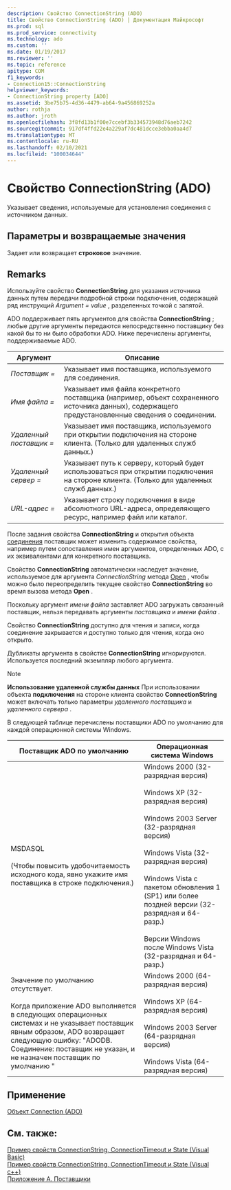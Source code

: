```yaml
---
description: Свойство ConnectionString (ADO)
title: Свойство ConnectionString (ADO) | Документация Майкрософт
ms.prod: sql
ms.prod_service: connectivity
ms.technology: ado
ms.custom: ''
ms.date: 01/19/2017
ms.reviewer: ''
ms.topic: reference
apitype: COM
f1_keywords:
- Connection15::ConnectionString
helpviewer_keywords:
- ConnectionString property [ADO]
ms.assetid: 3be75b75-4d36-4479-ab64-9a456869252a
author: rothja
ms.author: jroth
ms.openlocfilehash: 3f8fd13b1f00e7ccebf3b334573948d76aeb7242
ms.sourcegitcommit: 917df4ffd22e4a229af7dc481dcce3ebba0aa4d7
ms.translationtype: MT
ms.contentlocale: ru-RU
ms.lasthandoff: 02/10/2021
ms.locfileid: "100034644"
---
```

# <a name="connectionstring-property-ado"></a>Свойство ConnectionString (ADO)
Указывает сведения, используемые для установления соединения с источником данных.  
  
## <a name="settings-and-return-values"></a>Параметры и возвращаемые значения  
 Задает или возвращает **строковое** значение.  
  
## <a name="remarks"></a>Remarks  
 Используйте свойство **ConnectionString** для указания источника данных путем передачи подробной строки подключения, содержащей ряд инструкций *Argument* *= value* , разделенных точкой с запятой.  
  
 ADO поддерживает пять аргументов для свойства **ConnectionString** ; любые другие аргументы передаются непосредственно поставщику без какой бы то ни было обработки ADO. Ниже перечислены аргументы, поддерживаемые ADO.  
  
|Аргумент|Описание|  
|--------------|-----------------|  
|*Поставщик =*|Указывает имя поставщика, используемого для соединения.|  
|*Имя файла =*|Указывает имя файла конкретного поставщика (например, объект сохраненного источника данных), содержащего предустановленные сведения о соединении.|  
|*Удаленный поставщик =*|Указывает имя поставщика, используемого при открытии подключения на стороне клиента. (Только для удаленных служб данных.)|  
|*Удаленный сервер =*|Указывает путь к серверу, который будет использоваться при открытии подключения на стороне клиента. (Только для удаленных служб данных.)|  
|*URL-адрес =*|Указывает строку подключения в виде абсолютного URL-адреса, определяющего ресурс, например файл или каталог.|  
  
 После задания свойства **ConnectionString** и открытия объекта [соединения](./connection-object-ado.md) поставщик может изменить содержимое свойства, например путем сопоставления имен аргументов, определенных ADO, с их эквивалентами для конкретного поставщика.  
  
 Свойство **ConnectionString** автоматически наследует значение, используемое для аргумента *ConnectionString* метода [Open](./open-method-ado-connection.md) , чтобы можно было переопределить текущее свойство **ConnectionString** во время вызова метода **Open** .  
  
 Поскольку аргумент *имени файла* заставляет ADO загружать связанный поставщик, нельзя передавать аргументы *поставщика* и *имени файла* .  
  
 Свойство **ConnectionString** доступно для чтения и записи, когда соединение закрывается и доступно только для чтения, когда оно открыто.  
  
 Дубликаты аргумента в свойстве **ConnectionString** игнорируются. Используется последний экземпляр любого аргумента.  
  
> [!NOTE]
>  **Использование удаленной службы данных** При использовании объекта **подключения** на стороне клиента свойство **ConnectionString** может включать только параметры *удаленного поставщика* и *удаленного сервера* .  
  
 В следующей таблице перечислены поставщики ADO по умолчанию для каждой операционной системы Windows.  
  
|Поставщик ADO по умолчанию|Операционная система Windows|  
|--------------------------|------------------------------|  
|MSDASQL<br /><br /> (Чтобы повысить удобочитаемость исходного кода, явно укажите имя поставщика в строке подключения.)|Windows 2000 (32-разрядная версия)<br /><br /> Windows XP (32-разрядная версия)<br /><br /> Windows 2003 Server (32-разрядная версия)<br /><br /> Windows Vista (32-разрядная версия)<br /><br /> Windows Vista с пакетом обновления 1 (SP1) или более поздней версии (32-разрядная и 64-разр.)<br /><br /> Версии Windows после Windows Vista (32-разрядная и 64-разр.)|  
|Значение по умолчанию отсутствует.<br /><br /> Когда приложение ADO выполняется в следующих операционных системах и не указывает поставщик явным образом, ADO возвращает следующую ошибку: "ADODB. Соединение: поставщик не указан, и не назначен поставщик по умолчанию "|Windows 2000 (64-разрядная версия)<br /><br /> Windows XP (64-разрядная версия)<br /><br /> Windows 2003 Server (64-разрядная версия)<br /><br /> Windows Vista (64-разрядная версия)|  
  
## <a name="applies-to"></a>Применение  
 [Объект Connection (ADO)](./connection-object-ado.md)  
  
## <a name="see-also"></a>См. также:  
 [Пример свойств ConnectionString, ConnectionTimeout и State (Visual Basic)](./connectionstring-connectiontimeout-and-state-properties-example-vb.md)   
 [Пример свойств ConnectionString, ConnectionTimeout и State (Visual c++)](./connectionstring-connectiontimeout-and-state-properties-example-vc.md)   
 [Приложение А. Поставщики](../../guide/appendixes/appendix-a-providers.md)